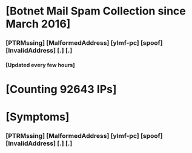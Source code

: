 # [Botnet Mail Spam Collection since March 2016]
### [PTRMssing] [MalformedAddress] [ylmf-pc] [spoof] [InvalidAddress] [.] [.]
#### [Updated every few hours]

# [Counting 92643 IPs]

# [Symptoms] 
###   [PTRMssing] [MalformedAddress] [ylmf-pc] [spoof] [InvalidAddress] [.] [.]
